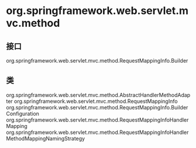 # org.springframework.web.servlet.mvc.method

## 接口

org.springframework.web.servlet.mvc.method.RequestMappingInfo.Builder

## 类

org.springframework.web.servlet.mvc.method.AbstractHandlerMethodAdapter
org.springframework.web.servlet.mvc.method.RequestMappingInfo
org.springframework.web.servlet.mvc.method.RequestMappingInfo.BuilderConfiguration
org.springframework.web.servlet.mvc.method.RequestMappingInfoHandlerMapping
org.springframework.web.servlet.mvc.method.RequestMappingInfoHandlerMethodMappingNamingStrategy




